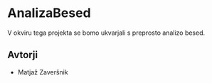 # AnalizaBesed

V okviru tega projekta se bomo ukvarjali s preprosto analizo besed.

## Avtorji

* Matjaž Zaveršnik